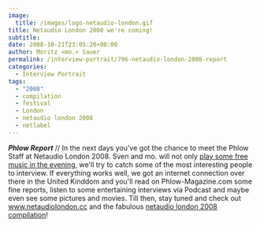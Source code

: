 ```yaml
---
image:
  title: /images/logo-netaudio-london.gif
title: Netaudio London 2008 we're coming!
subtitle: 
date: 2008-10-21T23:05:20+00:00
author: Moritz »mo.« Sauer
permalink: /interview-portrait/796-netaudio-london-2008-report
categories:
  - Interview Portrait
tags:
  - "2008"
  - compilation
  - festival
  - London
  - netaudio london 2008
  - netlabel
---
```

***Phlow Report*** // In the next days you've got the chance to meet the Phlow Staff at Netaudio London 2008. Sven and mo. will not only <a href="http://2008.netaudiolondon.cc/programme/151/wed-22-oct" target="_blank">play some free music in the evening</a>, we'll try to catch some of the most interesting people to interview. If everything works well, we got an internet connection over there in the United Kinddom and you'll read on Phlow-Magazine.com some fine reports, listen to some entertaining interviews via Podcast and maybe even see some pictures and movies. Till then, stay tuned and check out <a href="http://www.netaudiolondon.cc" target="_blank">www.netaudiolondon.cc</a> and the fabulous <a href="http://www.lastfm.de/music/Various+Artists/Netaudio+London+2008+Showcase" target="_blank">netaudio london 2008 compilation</a>!